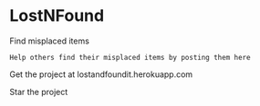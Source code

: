 # LostNFound
Find misplaced items

```Help others find their misplaced items by posting them here```

Get the project at
lostandfoundit.herokuapp.com

Star the project
